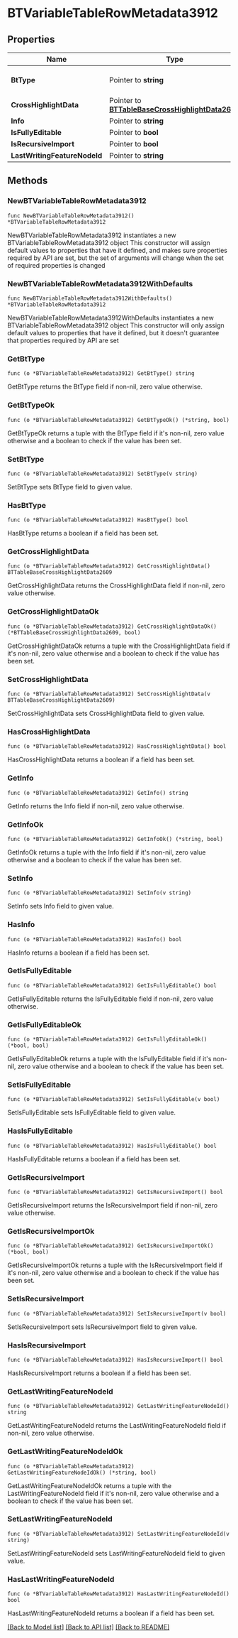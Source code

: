 # BTVariableTableRowMetadata3912

## Properties

Name | Type | Description | Notes
------------ | ------------- | ------------- | -------------
**BtType** | Pointer to **string** | Type of JSON object. | [optional] 
**CrossHighlightData** | Pointer to [**BTTableBaseCrossHighlightData2609**](BTTableBaseCrossHighlightData2609.md) |  | [optional] 
**Info** | Pointer to **string** |  | [optional] 
**IsFullyEditable** | Pointer to **bool** |  | [optional] 
**IsRecursiveImport** | Pointer to **bool** |  | [optional] 
**LastWritingFeatureNodeId** | Pointer to **string** |  | [optional] 

## Methods

### NewBTVariableTableRowMetadata3912

`func NewBTVariableTableRowMetadata3912() *BTVariableTableRowMetadata3912`

NewBTVariableTableRowMetadata3912 instantiates a new BTVariableTableRowMetadata3912 object
This constructor will assign default values to properties that have it defined,
and makes sure properties required by API are set, but the set of arguments
will change when the set of required properties is changed

### NewBTVariableTableRowMetadata3912WithDefaults

`func NewBTVariableTableRowMetadata3912WithDefaults() *BTVariableTableRowMetadata3912`

NewBTVariableTableRowMetadata3912WithDefaults instantiates a new BTVariableTableRowMetadata3912 object
This constructor will only assign default values to properties that have it defined,
but it doesn't guarantee that properties required by API are set

### GetBtType

`func (o *BTVariableTableRowMetadata3912) GetBtType() string`

GetBtType returns the BtType field if non-nil, zero value otherwise.

### GetBtTypeOk

`func (o *BTVariableTableRowMetadata3912) GetBtTypeOk() (*string, bool)`

GetBtTypeOk returns a tuple with the BtType field if it's non-nil, zero value otherwise
and a boolean to check if the value has been set.

### SetBtType

`func (o *BTVariableTableRowMetadata3912) SetBtType(v string)`

SetBtType sets BtType field to given value.

### HasBtType

`func (o *BTVariableTableRowMetadata3912) HasBtType() bool`

HasBtType returns a boolean if a field has been set.

### GetCrossHighlightData

`func (o *BTVariableTableRowMetadata3912) GetCrossHighlightData() BTTableBaseCrossHighlightData2609`

GetCrossHighlightData returns the CrossHighlightData field if non-nil, zero value otherwise.

### GetCrossHighlightDataOk

`func (o *BTVariableTableRowMetadata3912) GetCrossHighlightDataOk() (*BTTableBaseCrossHighlightData2609, bool)`

GetCrossHighlightDataOk returns a tuple with the CrossHighlightData field if it's non-nil, zero value otherwise
and a boolean to check if the value has been set.

### SetCrossHighlightData

`func (o *BTVariableTableRowMetadata3912) SetCrossHighlightData(v BTTableBaseCrossHighlightData2609)`

SetCrossHighlightData sets CrossHighlightData field to given value.

### HasCrossHighlightData

`func (o *BTVariableTableRowMetadata3912) HasCrossHighlightData() bool`

HasCrossHighlightData returns a boolean if a field has been set.

### GetInfo

`func (o *BTVariableTableRowMetadata3912) GetInfo() string`

GetInfo returns the Info field if non-nil, zero value otherwise.

### GetInfoOk

`func (o *BTVariableTableRowMetadata3912) GetInfoOk() (*string, bool)`

GetInfoOk returns a tuple with the Info field if it's non-nil, zero value otherwise
and a boolean to check if the value has been set.

### SetInfo

`func (o *BTVariableTableRowMetadata3912) SetInfo(v string)`

SetInfo sets Info field to given value.

### HasInfo

`func (o *BTVariableTableRowMetadata3912) HasInfo() bool`

HasInfo returns a boolean if a field has been set.

### GetIsFullyEditable

`func (o *BTVariableTableRowMetadata3912) GetIsFullyEditable() bool`

GetIsFullyEditable returns the IsFullyEditable field if non-nil, zero value otherwise.

### GetIsFullyEditableOk

`func (o *BTVariableTableRowMetadata3912) GetIsFullyEditableOk() (*bool, bool)`

GetIsFullyEditableOk returns a tuple with the IsFullyEditable field if it's non-nil, zero value otherwise
and a boolean to check if the value has been set.

### SetIsFullyEditable

`func (o *BTVariableTableRowMetadata3912) SetIsFullyEditable(v bool)`

SetIsFullyEditable sets IsFullyEditable field to given value.

### HasIsFullyEditable

`func (o *BTVariableTableRowMetadata3912) HasIsFullyEditable() bool`

HasIsFullyEditable returns a boolean if a field has been set.

### GetIsRecursiveImport

`func (o *BTVariableTableRowMetadata3912) GetIsRecursiveImport() bool`

GetIsRecursiveImport returns the IsRecursiveImport field if non-nil, zero value otherwise.

### GetIsRecursiveImportOk

`func (o *BTVariableTableRowMetadata3912) GetIsRecursiveImportOk() (*bool, bool)`

GetIsRecursiveImportOk returns a tuple with the IsRecursiveImport field if it's non-nil, zero value otherwise
and a boolean to check if the value has been set.

### SetIsRecursiveImport

`func (o *BTVariableTableRowMetadata3912) SetIsRecursiveImport(v bool)`

SetIsRecursiveImport sets IsRecursiveImport field to given value.

### HasIsRecursiveImport

`func (o *BTVariableTableRowMetadata3912) HasIsRecursiveImport() bool`

HasIsRecursiveImport returns a boolean if a field has been set.

### GetLastWritingFeatureNodeId

`func (o *BTVariableTableRowMetadata3912) GetLastWritingFeatureNodeId() string`

GetLastWritingFeatureNodeId returns the LastWritingFeatureNodeId field if non-nil, zero value otherwise.

### GetLastWritingFeatureNodeIdOk

`func (o *BTVariableTableRowMetadata3912) GetLastWritingFeatureNodeIdOk() (*string, bool)`

GetLastWritingFeatureNodeIdOk returns a tuple with the LastWritingFeatureNodeId field if it's non-nil, zero value otherwise
and a boolean to check if the value has been set.

### SetLastWritingFeatureNodeId

`func (o *BTVariableTableRowMetadata3912) SetLastWritingFeatureNodeId(v string)`

SetLastWritingFeatureNodeId sets LastWritingFeatureNodeId field to given value.

### HasLastWritingFeatureNodeId

`func (o *BTVariableTableRowMetadata3912) HasLastWritingFeatureNodeId() bool`

HasLastWritingFeatureNodeId returns a boolean if a field has been set.


[[Back to Model list]](../README.md#documentation-for-models) [[Back to API list]](../README.md#documentation-for-api-endpoints) [[Back to README]](../README.md)


